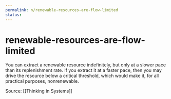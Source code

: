 ```yaml
---
permalink: n/renewable-resources-are-flow-limited
status: 
---
```

# renewable-resources-are-flow-limited

You can extract a renewable resource indefinitely, but only at a slower pace than its replenishment rate. If you extract it at a faster pace, then you may drive the resource below a critical threshold, which would make it, for all practical purposes, nonrenewable.

Source: [[Thinking in Systems]]
